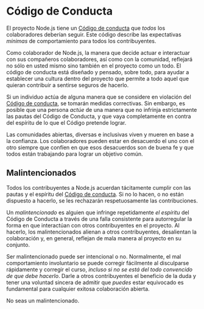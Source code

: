 # Código de Conducta

El proyecto Node.js tiene un [Código de conducta](https://github.com/nodejs/admin/blob/master/CODE_OF_CONDUCT.md) que *todos* los colaboradores deberían seguir. Este código describe las expectativas *mínimas* de comportamiento para todos los contribuyentes.

Como colaborador de Node.js, la manera que decide actuar e interactuar con sus compañeros colaboradores, así como con la comunidad, reflejará no sólo en usted mismo sino también en el proyecto como un todo. El código de conducta está diseñado y pensado, sobre todo, para ayudar a establecer una cultura dentro del proyecto que permite a todo aquel que quieran contribuir a sentirse seguros de hacerlo.

Si un individuo actúa de alguna manera que se considere en violación del [Código de conducta](https://github.com/nodejs/admin/blob/master/CODE_OF_CONDUCT.md), se tomarán medidas correctivas. Sin embargo, es posible que una persona *actúe* de una manera que no infrinja estrictamente las pautas del Código de Conducta, y que vaya completamente en contra del espíritu de lo que el Código pretende lograr.

Las comunidades abiertas, diversas e inclusivas viven y mueren en base a la confianza. Los colaboradores pueden estar en desacuerdo el uno con el otro siempre que confíen en que esos desacuerdos son de buena fe y que todos están trabajando para lograr un objetivo común.

## Malintencionados

Todos los contribuyentes a Node.js acuerdan tácitamente cumplir con las pautas y el espíritu del [Código de conducta](https://github.com/nodejs/admin/blob/master/CODE_OF_CONDUCT.md). Si no lo hacen, o no están dispuesto a hacerlo, se les rechazarán respetuosamente las contribuciones.

Un *malintencionado* es alguien que infringe repetidamente *el espíritu* del Código de Conducta a través de una falla consistente para autorregular la forma en que interactúan con otros contribuyentes en el proyecto. Al hacerlo, los malintencionados alienan a otros contribuyentes, desalientan la colaboración y, en general, reflejan de mala manera al proyecto en su conjunto.

Ser malintencionado puede ser intencional o no. Normalmente, el mal comportamiento involuntario se puede corregir fácilmente al disculparse rápidamente y corregir el curso, *incluso si no se está del todo convencido de que debe hacerlo*. Darle a otros contribuyentes el beneficio de la duda y tener una voluntad sincera de admitir que *puedes* estar equivocado es fundamental para cualquier exitosa colaboración abierta.

No seas un malintencionado.